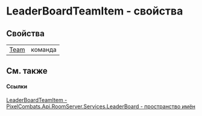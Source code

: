 # LeaderBoardTeamItem - свойства




## Свойства
<table>
<tr>
<td><a href="810c1dc2-aefb-7ff0-e7ca-599fe0b042fd">Team</a></td>
<td>команда</td></tr>
</table>

## См. также


#### Ссылки
<a href="c27688c2-f9b5-8cca-2cb8-7ce74ff4dab4">LeaderBoardTeamItem - </a>  
<a href="053da073-28ae-6a88-816e-7b3ca7400c53">PixelCombats.Api.RoomServer.Services.LeaderBoard - пространство имён</a>  
